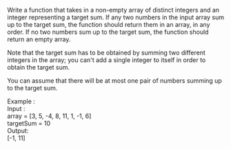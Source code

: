 Write a function that takes in a non-empty array of distinct integers and an integer representing a target sum. If any two numbers in the input array sum up to the target sum, the function should return them in an array, in any order. If no two numbers sum up to the target sum, the function should return an empty array.

Note that the target sum has to be obtained by summing two different integers in the array; you can't add a single integer to itself in order to obtain the target sum.

You can assume that there will be at most one pair of numbers summing up to the target sum.

Example :<br>
Input :<br>
array = [3, 5, -4, 8, 11, 1, -1, 6]<br>
targetSum = 10 <br>
Output:<br>
[-1, 11]